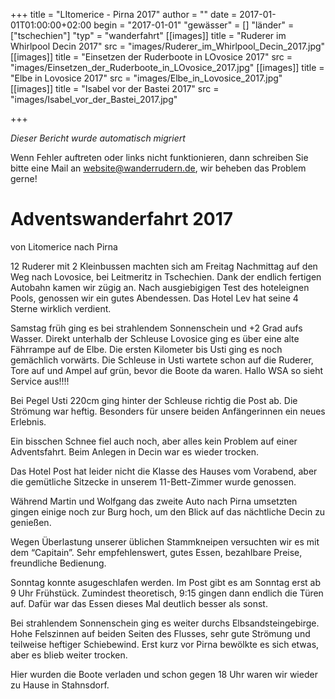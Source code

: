 +++
title = "LItomerice - Pirna 2017"
author = ""
date = 2017-01-01T01:00:00+02:00
begin = "2017-01-01"
"gewässer" = []
"länder" = ["tschechien"]
"typ" = "wanderfahrt"
[[images]]
title = "Ruderer im Whirlpool Decin 2017"
src = "images/Ruderer_im_Whirlpool_Decin_2017.jpg"
[[images]]
title = "Einsetzen der Ruderboote in LOvosice 2017"
src = "images/Einsetzen_der_Ruderboote_in_LOvosice_2017.jpg"
[[images]]
title = "Elbe in Lovosice 2017"
src = "images/Elbe_in_Lovosice_2017.jpg"
[[images]]
title = "Isabel vor der Bastei 2017"
src = "images/Isabel_vor_der_Bastei_2017.jpg"

+++


*Dieser Bericht wurde automatisch migriert*

Wenn Fehler auftreten oder links nicht funktionieren, dann schreiben Sie bitte eine Mail an website@wanderrudern.de, wir beheben das Problem gerne!



# Adventswanderfahrt 2017


von Litomerice nach Pirna

12 Ruderer mit 2 Kleinbussen machten sich am Freitag Nachmittag auf den Weg nach Lovosice, bei Leitmeritz in Tschechien. Dank der endlich fertigen Autobahn kamen wir zügig an. Nach ausgiebigigen Test des hoteleignen Pools, genossen wir ein gutes Abendessen. Das Hotel Lev hat seine 4 Sterne wirklich verdient.

Samstag früh ging es bei strahlendem Sonnenschein und +2 Grad aufs Wasser. Direkt unterhalb der Schleuse Lovosice ging es über eine alte Fährrampe auf de Elbe. Die ersten Kilometer bis Usti ging es noch gemächlich vorwärts. Die Schleuse in Usti wartete schon auf die Ruderer, Tore auf und Ampel auf grün, bevor die Boote da waren. Hallo WSA so sieht Service aus!!!!

Bei Pegel Usti 220cm ging hinter der Schleuse richtig die Post ab. Die Strömung war heftig. Besonders für unsere beiden Anfängerinnen ein neues Erlebnis.

Ein bisschen Schnee fiel auch noch, aber alles kein Problem auf einer Adventsfahrt. Beim Anlegen in Decin war es wieder trocken.

Das Hotel Post hat leider nicht die Klasse des Hauses vom Vorabend, aber die gemütliche Sitzecke in unserem 11-Bett-Zimmer wurde genossen.

Während Martin und Wolfgang das zweite Auto nach Pirna umsetzten gingen einige noch zur Burg hoch, um den Blick auf das nächtliche Decin zu genießen.

Wegen Überlastung unserer üblichen Stammkneipen versuchten wir es mit dem “Capitain”. Sehr empfehlenswert, gutes Essen, bezahlbare Preise, freundliche Bedienung.

Sonntag konnte asugeschlafen werden. Im Post gibt es am Sonntag erst ab 9 Uhr Frühstück. Zumindest theoretisch, 9:15 gingen dann endlich die Türen auf. Dafür war das Essen dieses Mal deutlich besser als sonst.

Bei strahlendem Sonnenschein ging es weiter durchs Elbsandsteingebirge. Hohe Felszinnen auf beiden Seiten des Flusses, sehr gute Strömung und teilweise heftiger Schiebewind. Erst kurz vor Pirna bewölkte es sich etwas, aber es blieb weiter trocken.

Hier wurden die Boote verladen und schon gegen 18 Uhr waren wir wieder zu Hause in Stahnsdorf.